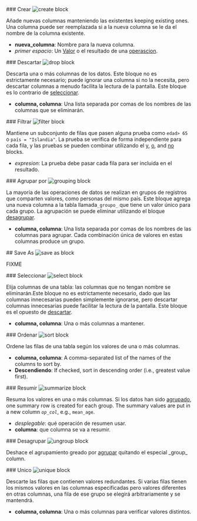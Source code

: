 <div id="create" markdown="1">
### Crear


<img class="block" src="{{ 'es/img/transform_create.svg' | relative_url }}" alt="create block"/>

Añade nuevas columnas manteniendo las existentes keeping existing ones.
Una columna puede ser reemplazada si a la nueva columna se le da el nombre de la columna existente.

- **nueva_columna**: Nombre para la nueva columna.
- *primer espacio*: Un [Valor](../value/) o el resultado de una [operascion](../operation/).
</div>

<div id="drop" markdown="1">
### Descartar

<img class="block" src="{{ 'es/img/transform_drop.svg' | relative_url }}" alt="drop block"/>

Descarta una o más columnas de los datos.
Este bloque no es estrictamente necesario; puede ignorar una columna si no la necesita, pero
descartar columnas a menudo facilita la lectura de la pantalla.
Este bloque es lo contrario de [seleccionar](../transform/#select).

- **columna, columna**: Una lista separada por comas de los nombres de las columnas que se eliminarán.
</div>

<div id="filter" markdown="1">
### Filtrar

<img class="block" src="{{ 'es/img/transform_filter.svg' | relative_url }}" alt="filter block"/>

Mantiene un subconjunto de filas que pasen alguna prueba como `edad> 65` o `país = "Islandia"`.
La prueba se verifica de forma independiente para cada fila,
y las pruebas se pueden combinar utilizando el [y](../operation/#logical),
[o](../operation/#logical),
and [no](../operation/#not) blocks.

-  *expresion*: La prueba debe pasar cada fila para ser incluida en el resultado.
</div>

<div id="groupBy" markdown="1">
### Agrupar por

<img class="block" src="{{ 'es/img/transform_groupBy.svg' | relative_url }}" alt="grouping block"/>

La mayoría de las operaciones de datos se realizan en grupos de registros que comparten valores, como personas del mismo país.
Este bloque agrega una nueva columna a la tabla llamada`_groupo_` que tiene un valor único para cada grupo.
La agrupación se puede eliminar utilizando el bloque [desagrupar](../transform/#ungroup).

- **columna, columna**: Una lista separada por comas de los nombres de las columnas para agrupar.
   Cada combinación única de valores en estas columnas produce un grupo.
</div>

<div id="saveAs" markdown="1">
## Save As

<img class="block" src="{{ 'es/img/transform_saveas.svg' | relative_url }}" alt="save as block"/>

FIXME

</div>

<div id="select" markdown="1">
### Seleccionar

<img class="block" src="{{ 'es/img/transform_select.svg' | relative_url }}" alt="select block"/>

Elija columnas de una tabla: las columnas que no tengan nombre se eliminarán.Este bloque no es estrictamente necesario,
dado que las columnas innecesarias pueden simplemente ignorarse,
pero descartar columnas innecesarias puede facilitar la lectura de la pantalla. Este bloque es el opuesto de [descartar](../transform/#drop).

- **columna, columna**: Una o más columnas a mantener.
</div>

<div id="sort" markdown="1">
### Ordenar


<img class="block" src="{{ 'es/img/transform_sort.svg' | relative_url }}" alt="sort block"/>

Ordene las filas de una tabla según los valores de una o más columnas.

- **columna, columna**: A comma-separated list of the names of the columns to sort by.
- **Descendiendo**: If checked, sort in descending order (i.e., greatest value first).
</div>

<div id="summarize" markdown="1">
### Resumir


<img class="block" src="{{ 'es/img/transform_summarize.svg' | relative_url }}" alt="summarize block"/>

Resuma los valores en una o más columnas.
Si los datos han sido [agrupado](../transform/#group),
one summary row is created for each group.
The summary values are put in a new column <code><em>op</em>\_<em>col</em></code>,
e.g., <code>mean\_age</code>.

-   *desplegable*: qué operación de resumen usar.
-   **columna**: que columna se va a resumir.
</div>

<div id="ungroup" markdown="1">
### Desagrupar


<img class="block" src="{{ 'es/img/transform_ungroup.svg' | relative_url }}" alt="ungroup block"/>

Deshace el agrupamiento greado por [agrupar](../transform/#group)
quitando el especial \_group\_ column.
</div>

<div id="unique" markdown="1">
### Unico


<img class="block" src="{{ 'es/img/transform_unique.svg' | relative_url }}" alt="unique block"/>

Descarte las filas que contienen valores redundantes.
Si varias filas tienen los mismos valores en las columnas especificadas
pero valores diferentes en otras columnas,
una fila de ese grupo se elegirá arbitrariamente y se mantendrá.

- **columna, columna**: Una o más columnas para verificar valores distintos.
</div>
